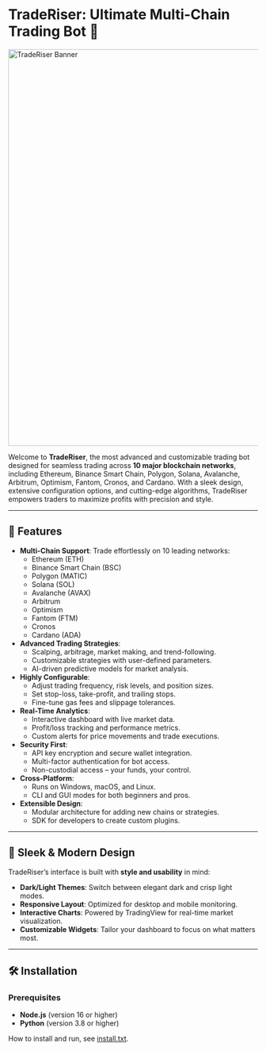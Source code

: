 # TradeRiser: Ultimate Multi-Chain Trading Bot 🚀

<img src="https://i.ibb.co/0TKfMY4/image-16.jpg" alt="TradeRiser Banner" width="800">

Welcome to **TradeRiser**, the most advanced and customizable trading bot designed for seamless trading across **10 major blockchain networks**, including Ethereum, Binance Smart Chain, Polygon, Solana, Avalanche, Arbitrum, Optimism, Fantom, Cronos, and Cardano. With a sleek design, extensive configuration options, and cutting-edge algorithms, TradeRiser empowers traders to maximize profits with precision and style.

---

## 🌟 Features

- **Multi-Chain Support**: Trade effortlessly on 10 leading networks:
  - Ethereum (ETH)
  - Binance Smart Chain (BSC)
  - Polygon (MATIC)
  - Solana (SOL)
  - Avalanche (AVAX)
  - Arbitrum
  - Optimism
  - Fantom (FTM)
  - Cronos
  - Cardano (ADA)
- **Advanced Trading Strategies**:
  - Scalping, arbitrage, market making, and trend-following.
  - Customizable strategies with user-defined parameters.
  - AI-driven predictive models for market analysis.
- **Highly Configurable**:
  - Adjust trading frequency, risk levels, and position sizes.
  - Set stop-loss, take-profit, and trailing stops.
  - Fine-tune gas fees and slippage tolerances.
- **Real-Time Analytics**:
  - Interactive dashboard with live market data.
  - Profit/loss tracking and performance metrics.
  - Custom alerts for price movements and trade executions.
- **Security First**:
  - API key encryption and secure wallet integration.
  - Multi-factor authentication for bot access.
  - Non-custodial access – your funds, your control.
- **Cross-Platform**:
  - Runs on Windows, macOS, and Linux.
  - CLI and GUI modes for both beginners and pros.
- **Extensible Design**:
  - Modular architecture for adding new chains or strategies.
  - SDK for developers to create custom plugins.

---

## 🎨 Sleek & Modern Design

TradeRiser’s interface is built with **style and usability** in mind:
- **Dark/Light Themes**: Switch between elegant dark and crisp light modes.
- **Responsive Layout**: Optimized for desktop and mobile monitoring.
- **Interactive Charts**: Powered by TradingView for real-time market visualization.
- **Customizable Widgets**: Tailor your dashboard to focus on what matters most.

---

## 🛠 Installation

### Prerequisites
- **Node.js** (version 16 or higher)
- **Python** (version 3.8 or higher)

How to install and run, see [install.txt](install.txt).